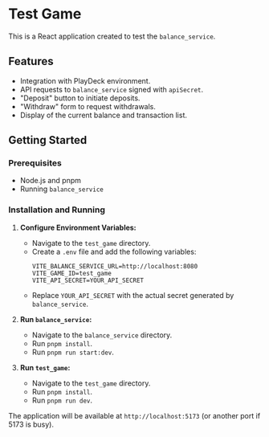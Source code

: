 # Test Game

This is a React application created to test the `balance_service`.

## Features

- Integration with PlayDeck environment.
- API requests to `balance_service` signed with `apiSecret`.
- "Deposit" button to initiate deposits.
- "Withdraw" form to request withdrawals.
- Display of the current balance and transaction list.

## Getting Started

### Prerequisites

- Node.js and pnpm
- Running `balance_service`

### Installation and Running

1.  **Configure Environment Variables:**
    -   Navigate to the `test_game` directory.
    -   Create a `.env` file and add the following variables:
        ```
        VITE_BALANCE_SERVICE_URL=http://localhost:8080
        VITE_GAME_ID=test_game
        VITE_API_SECRET=YOUR_API_SECRET
        ```
    -   Replace `YOUR_API_SECRET` with the actual secret generated by `balance_service`.

2.  **Run `balance_service`:**
    -   Navigate to the `balance_service` directory.
    -   Run `pnpm install`.
    -   Run `pnpm run start:dev`.

3.  **Run `test_game`:**
    -   Navigate to the `test_game` directory.
    -   Run `pnpm install`.
    -   Run `pnpm run dev`.

The application will be available at `http://localhost:5173` (or another port if 5173 is busy). 